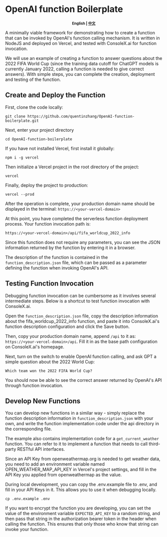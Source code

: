 # OpenAI function Boilerplate

<p style="text-align:center"><small><b>English | <a href="README-zh_CN.md">中文</a></b></small></p>

A minimally viable framework for demonstrating how to create a function that can be invoked by OpenAI's function calling mechanism. It is written in NodeJS and deployed on Vercel, and tested with ConsoleX.ai for function invocation.

We will use an example of creating a function to answer questions about the 2022 FIFA World Cup (since the training data cutoff for ChatGPT models is currently January 2022, calling a function is needed to give correct answers). With simple steps, you can complete the creation, deployment and testing of the function.

## Create and Deploy the Function

First, clone the code locally:
```
git clone https://github.com/quentinzhang/OpenAI-function-boilerplate.git
```

Next, enter your project directory
```
cd OpenAI-function-boilerplate
```

If you have not installed Vercel, first install it globally:
```
npm i -g vercel
```

Then initialize a Vercel project in the root directory of the project:
```
vercel
```
Finally, deploy the project to production:

```
vercel --prod
```
After the operation is complete, your production domain name should be displayed in the terminal:
```https://<your-vercel-domain>```

At this point, you have completed the serverless function deployment process. Your function invocation path is:
```
https://<your-vercel-domain>/api/fifa_worldcup_2022_info
```

Since this function does not require any parameters, you can see the JSON information returned by the function by entering it in a browser.

The description of the function is contained in the ```function_description.json``` file, which can be passed as a parameter defining the function when invoking OpenAI's API.

## Testing Function Invocation
Debugging function invocation can be cumbersome as it involves several intermediate steps. Below is a shortcut to test function invocation with ConsoleX.ai.

Open the ```function_description.json``` file, copy the description information about the fifa_worldcup_2022_info function, and paste it into ConsoleX.ai's function description configuration and click the Save button.

Then, copy your production domain name, append ```/api``` to it as: ```https://<your-vercel-domain>/api```. Fill it in as the base path configuration on ConsoleX.ai's homepage.

Next, turn on the switch to enable OpenAI function calling, and ask GPT a simple question about the 2022 World Cup:

```
Which team won the 2022 FIFA World Cup?
```

You should now be able to see the correct answer returned by OpenAI's API through function invocation.

## Develop New Functions

You can develop new functions in a similar way - simply replace the function description information in ```function_description.json``` with your own, and write the function implementation code under the api directory in the corresponding file.

The example also contains implementation code for a ```get_current_weather``` function. You can refer to it to implement a function that needs to call third-party RESTful API interfaces.

Since an API Key from openweathermap.org is needed to get weather data, you need to add an environment variable named OPEN_WEATHER_MAP_API_KEY in Vercel's project settings, and fill in the API Key you applied from openweathermap as the value.

During local development, you can copy the .env.example file to .env, and fill in your API Keys in it. This allows you to use it when debugging locally.
```
cp .env.example .env
```

If you want to encrypt the function you are developing, you can set the value of the environment variable ```EXPECTED_API_KEY``` to a random string, and then pass that string in the authorization bearer token in the header when calling the function. This ensures that only those who know that string can invoke your function.